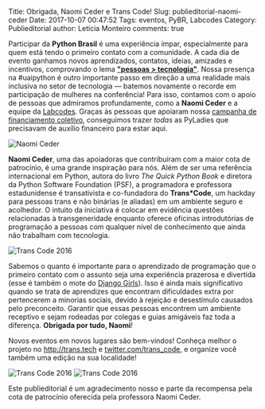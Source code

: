 Title: Obrigada, Naomi Ceder e Trans Code!
Slug: publieditorial-naomi-ceder
Date: 2017-10-07 00:47:52
Tags: eventos, PyBR, Labcodes
Category: Publieditorial
author: Letícia Monteiro
comments: true

Participar da <b>Python Brasil</b> é uma experiência ímpar, especialmente para quem está tendo o primeiro contato com a comunidade. A cada dia de evento ganhamos novos aprendizados, contatos, ideias, amizades e incentivos, comprovando o lema [<b>"pessoas > tecnologia"</b>](https://medium.com/@sergiomarioq/pessoas-tecnologia-ca688e139e9e). Nossa presença na #uaipython é outro importante passo em direção a uma realidade mais inclusiva no setor de tecnologia — batemos novamente o recorde em participação de mulheres na conferência! Para isso, contamos com o apoio de pessoas que admiramos profundamente, como a <b>Naomi Ceder</b> e a equipe da [Labcodes](http://brasil.pyladies.com/2017/10/06/publieditorial-labcodes/). Graças às pessoas que apoiaram nossa [campanha de financiamento coletivo](http://brasil.pyladies.com/2017/08/30/campanha-pyladies-no-pybr-13-reta-final), conseguimos trazer *todas* as PyLadies que precisavam de auxílio financeiro para estar aqui.

![Naomi Ceder]({filename}/images/trans-code/naomi_pbr.jpeg)

<b>Naomi Ceder</b>, uma das apoiadoras que contribuíram com a maior cota de patrocínio, é uma grande inspiração para nós. Além de ser uma referência internacional em Python, autora do livro *The Quick Python Book* e diretora da Python Software Foundation (PSF), a programadora e professora estadunidense é transativista e co-fundadora do <b>Trans&ast;Code</b>, um hackday para pessoas trans e não binárias (e aliadas) em um ambiente seguro e acolhedor. O intuito da iniciativa é colocar em evidência questões relacionadas à transgeneridade enquanto oferece oficinas introdutórias de programação a pessoas com qualquer nível de conhecimento que ainda não trabalham com tecnologia.

![Trans Code 2016]({filename}/images/trans-code/Trans_Code_WhiteBackground.jpg)

Sabemos o quanto é importante para o aprendizado de programação que o primeiro contato com o assunto seja uma experiência prazerosa e divertida (esse é também o mote do [Django Girls](https://djangogirls.org/)). Isso é ainda mais significativo quando se trata de aprendizes que encontram dificuldades extra por pertencerem a minorias sociais, devido à rejeição e desestímulo causados pelo preconceito. Garantir que essas pessoas encontrem um ambiente receptivo e sejam rodeadas por colegas e guias amigáveis faz toda a diferença. <b>Obrigada por tudo, Naomi</b>!

Novos eventos em novos lugares são bem-vindos! Conheça melhor o projeto no http://trans.tech e [twitter.com/trans_code](http://www.twitter.com/trans_code), e organize você também uma edição na sua localidade!

![Trans Code 2016]({filename}/images/trans-code/20160423_143037.jpg)
![Trans Code 2016]({filename}/images/trans-code/20160423_142941.jpg)

Este publieditorial é um agradecimento nosso e parte da recompensa pela cota de patrocínio oferecida pela professora Naomi Ceder.
